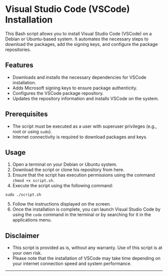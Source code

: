 # Visual Studio Code (VSCode) Installation

This Bash script allows you to install Visual Studio Code (VSCode) on a Debian or Ubuntu-based system. It automates the necessary steps to download the packages, add the signing keys, and configure the package repositories.

## Features

- Downloads and installs the necessary dependencies for VSCode installation.
- Adds Microsoft signing keys to ensure package authenticity.
- Configures the VSCode package repository.
- Updates the repository information and installs VSCode on the system.

## Prerequisites

- The script must be executed as a user with superuser privileges (e.g., root or using `sudo`).
- Internet connectivity is required to download packages and keys.

## Usage

1. Open a terminal on your Debian or Ubuntu system.
2. Download the script or clone his repository from here.
3. Ensure that the script has execution permissions using the command `chmod +x script.sh`.
4. Execute the script using the following command:

`sudo ./script.sh`


5. Follow the instructions displayed on the screen.
6. Once the installation is complete, you can launch Visual Studio Code by using the `code` command in the terminal or by searching for it in the applications menu.

## Disclaimer

- This script is provided as is, without any warranty. Use of this script is at your own risk.
- Please note that the installation of VSCode may take time depending on your internet connection speed and system performance.

---


